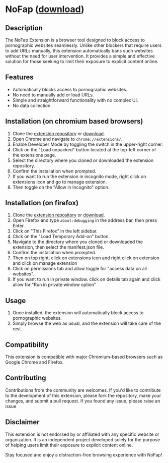 # NoFap ([download](https://github.com/dikshantrajput/noFap/blob/main/noFap.zip))

## Description
The NoFap Extension is a browser tool designed to block access to pornographic websites seamlessly. Unlike other blockers that require users to add URLs manually, this extension automatically bans such websites without the need for user intervention. It provides a simple and effective solution for those seeking to limit their exposure to explicit content online.

## Features
- Automatically blocks access to pornographic websites.
- No need to manually add or load URLs.
- Simple and straightforward functionality with no complex UI.
- No data collection.

## Installation (on chromium based browsers)
1. Clone the [extension repository](https://github.com/dikshantrajput/noFap) or [download](https://github.com/dikshantrajput/noFap/blob/main/noFap.zip).
2. Open Chrome and navigate to `chrome://extensions/`.
3. Enable Developer Mode by toggling the switch in the upper-right corner.
4. Click on the "Load unpacked" button located at the top-left corner of the extensions page.
5. Select the directory where you cloned or downloaded the extension repository.
6. Confirm the installation when prompted.
7. If you want to run the extension in incognito mode, right click on extensions icon and go to manage extension.
8. Then toggle on the "Allow in Incognito" option.

## Installation (on firefox)
1. Clone the [extension repository](https://github.com/dikshantrajput/noFap) or [download](https://github.com/dikshantrajput/noFap/blob/main/noFap-firefox.zip).
2. Open Firefox and type `about:debugging` in the address bar, then press Enter.
3. Click on "This Firefox" in the left sidebar.
4. Click on the "Load Temporary Add-on" button.
5. Navigate to the directory where you cloned or downloaded the extension, then select the manifest.json file.
6. Confirm the installation when prompted.
7. Then on top right, click on extensions icon and right click on extension and click on manage extension
8. Click on permissions tab and allow toggle for "access data on all websites".
9. If you want to run in private window. click on details tab again and click allow for "Run in private window option"

## Usage
1. Once installed, the extension will automatically block access to pornographic websites.
2. Simply browse the web as usual, and the extension will take care of the rest.

## Compatibility
This extension is compatible with major Chromium-based browsers such as Google Chrome and Firefox.

## Contributing
Contributions from the community are welcomes. If you'd like to contribute to the development of this extension, please fork the repository, make your changes, and submit a pull request.
If you found any issue, please raise an issue

## Disclaimer
This extension is not endorsed by or affiliated with any specific website or organization. It is an independent project developed solely for the purpose of helping users limit their exposure to explicit content online.

Stay focused and enjoy a distraction-free browsing experience with NoFap!
